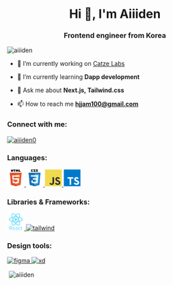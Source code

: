<h1 align="center">Hi 👋, I'm Aiiiden</h1>
<h3 align="center">Frontend engineer from Korea</h3>

<p align="left"> <img src="https://komarev.com/ghpvc/?username=aiiiden&label=Profile%20views&color=0e75b6&style=flat" alt="aiiiden" /> </p>

- 🔭 I’m currently working on [Catze Labs](https://github.com/catze-labs)

- 🌱 I’m currently learning **Dapp development**

- 💬 Ask me about **Next.js, Tailwind.css**

- 📫 How to reach me **hjjam100@gmail.com**

<h3 align="left">Connect with me:</h3>
<p align="left">
<a href="https://twitter.com/aiiiden0" target="blank"><img align="center" src="https://raw.githubusercontent.com/rahuldkjain/github-profile-readme-generator/master/src/images/icons/Social/twitter.svg" alt="aiiiden0" height="30" width="40" /></a>
</p>

<h3 align="left">Languages:</h3>

<p align="left">
    <a href="https://www.w3.org/html/" target="_blank" rel="noreferrer">
        <img
            src="https://raw.githubusercontent.com/devicons/devicon/master/icons/html5/html5-original-wordmark.svg"
            alt="html5"
            width="40"
            height="40"
        />
    </a>
    <a href="https://www.w3schools.com/css/" target="_blank" rel="noreferrer">
        <img
            src="https://raw.githubusercontent.com/devicons/devicon/master/icons/css3/css3-original-wordmark.svg"
            alt="css3"
            width="40"
            height="40"
        />
    </a>
      <a
        href="https://developer.mozilla.org/en-US/docs/Web/JavaScript"
        target="_blank"
        rel="noreferrer"
    >
        <img
            src="https://raw.githubusercontent.com/devicons/devicon/master/icons/javascript/javascript-original.svg"
            alt="javascript"
            width="40"
            height="40"
        />
    </a>
      <a href="https://www.typescriptlang.org/" target="_blank" rel="noreferrer">
        <img
            src="https://raw.githubusercontent.com/devicons/devicon/master/icons/typescript/typescript-original.svg"
            alt="typescript"
            width="40"
            height="40"
        />
    </a>
</p>


<h3 align="left">Libraries & Frameworks:</h3>

<p align="left">
<a href="https://reactjs.org/" target="_blank" rel="noreferrer">
<img
src="https://raw.githubusercontent.com/devicons/devicon/master/icons/react/react-original-wordmark.svg"
alt="react"
width="40"
height="40"
/>
</a>
      <a href="https://tailwindcss.com/" target="_blank" rel="noreferrer">
        <img
            src="https://www.vectorlogo.zone/logos/tailwindcss/tailwindcss-icon.svg"
            alt="tailwind"
            width="40"
            height="40"
        />
    </a>
  
</p>


<h3 align="left">Design tools:</h3>


<p align="left">
    <a href="https://www.figma.com/" target="_blank" rel="noreferrer">
        <img
            src="https://www.vectorlogo.zone/logos/figma/figma-icon.svg"
            alt="figma"
            width="40"
            height="40"
        />
    </a>
  <a
        href="https://www.adobe.com/products/xd.html"
        target="_blank"
        rel="noreferrer"
    >
        <img
            src="https://cdn.worldvectorlogo.com/logos/adobe-xd.svg"
            alt="xd"
            width="40"
            height="40"
        />
    </a>
</p>

<p>&nbsp;<img align="center" src="https://github-readme-stats.vercel.app/api?username=aiiiden&show_icons=true&locale=en" alt="aiiiden" /></p>
